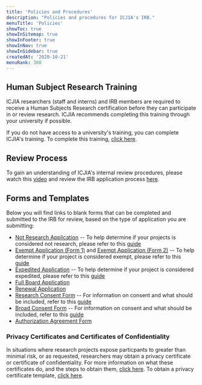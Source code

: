 ```yaml
---
title: 'Policies and Procedures'
description: "Policies and procedures for ICJIA's IRB."
menuTitle: 'Policies'
showToc: true
showInSitemap: true
showInFooter: true
showInNav: true
showInSidebar: true
createdAt: '2020-10-21'
menuRank: 300
---
```


## Human Subject Research Training

ICJIA researchers (staff and interns) and IRB members are required to receive a Human Subjects Research certification before they can participate in or review research. ICJIA recommends completing this training through your university if possible.

If you do not have access to a university's training, you can complete ICJIA's training. To complete this training, [click here](HSRTrainingCourse.pdf).

## Review Process

To gain an understanding of ICJIA's internal review procedures, please watch this [video](https://www.youtube.com/watch?v=fDon2ksEpp8&t=56s) and review the IRB application process [here](ApplicationProcess.pdf).

## Forms and Templates

Below you will find links to blank forms that can be completed and submitted to the IRB for review, based on the type of application you are submitting:

- [Not Research Application](NotResearchTemplate.pdf)
  -- To help determine if your projects is considered not research, please refer to this [guide](NotResearchGuide.pdf)
- [Exempt Application (Form 1)](InitialApplicationTemplate.pdf) and [Exempt Application (Form 2)](ExemptTemplate.pdf)
  -- To help determine if your project is considered exempt, please refer to this [guide](HSRDecisionCharts.pdf)
- [Expedited Application](InitialApplicationTemplate.pdf)
  -- To help determine if your project is considered expedited, please refer to this [guide](ExpeditedReviewCategories.pdf)
- [Full Board Application](InitialApplicationTemplate.pdf)
- [Renewal Application](RenewalTemplate.pdf)
- [Research Consent Form](ConsentTemplate.doc)
  -- For information on consent and what should be included, refer to this [guide](ConsentGuidance.pdf)
- [Broad Consent Form](BroadConsentTemplate.doc)
  -- For information on consent and what should be included, refer to this [guide](ConsentGuidance.pdf)
- [Authorization Agreement Form](AuthorizationAgreementTemplate.docx)

### Privacy Certificates and Certificates of Confidentiality

In situations where research projects expose particpants to greater than minimal risk, or as requested, researchers may obtain a privacy certificate or certificate of confidentiality. For more information on what these certificates do, and the steps to obtain them, [click here](PrivacyCertificateSteps.pdf). To obtain a privacy certificate template, [click here](PrivacyCertificateTemplate.doc).
